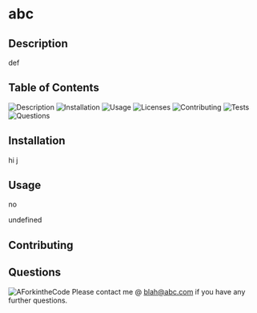
  # abc

  ## Description
  def

  ## Table of Contents
  ![Description](#description)
  ![Installation](#installation)
  ![Usage](#usage)
  ![Licenses](#licenses)
  ![Contributing](#contributing)
  ![Tests](#tests)
  ![Questions](#questions)
  

  ## Installation
  hi j

  ## Usage
  no
 
  undefined
  
  ## Contributing
  

  ## Questions
  ![AForkintheCode](http://www.github.com/AForkintheCode)
  Please contact me @ blah@abc.com if you have any further questions.